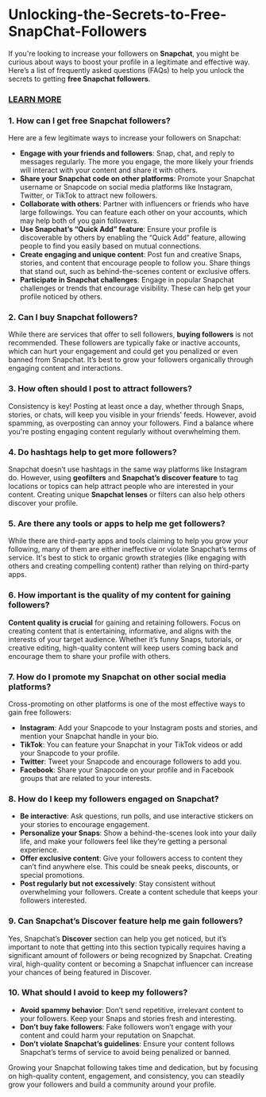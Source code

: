 # Unlocking-the-Secrets-to-Free-SnapChat-Followers
<p>If you're looking to increase your followers on <strong>Snapchat</strong>, you might be curious about ways to boost your profile in a legitimate and effective way. Here&rsquo;s a list of frequently asked questions (FAQs) to help you unlock the secrets to getting <strong>free Snapchat followers</strong>.</p>
<h3><a href="https://graph.org/Unlocking-the-Secrets-to-Free-SnapChat-Followers-02-08">LEARN MORE</a></h3>
<h3>1. <strong>How can I get free Snapchat followers?</strong></h3>
<p>Here are a few legitimate ways to increase your followers on Snapchat:</p>
<ul>
<li><strong>Engage with your friends and followers</strong>: Snap, chat, and reply to messages regularly. The more you engage, the more likely your friends will interact with your content and share it with others.</li>
<li><strong>Share your Snapchat code on other platforms</strong>: Promote your Snapchat username or Snapcode on social media platforms like Instagram, Twitter, or TikTok to attract new followers.</li>
<li><strong>Collaborate with others</strong>: Partner with influencers or friends who have large followings. You can feature each other on your accounts, which may help both of you gain followers.</li>
<li><strong>Use Snapchat&rsquo;s &ldquo;Quick Add&rdquo; feature</strong>: Ensure your profile is discoverable by others by enabling the &ldquo;Quick Add&rdquo; feature, allowing people to find you easily based on mutual connections.</li>
<li><strong>Create engaging and unique content</strong>: Post fun and creative Snaps, stories, and content that encourage people to follow you. Share things that stand out, such as behind-the-scenes content or exclusive offers.</li>
<li><strong>Participate in Snapchat challenges</strong>: Engage in popular Snapchat challenges or trends that encourage visibility. These can help get your profile noticed by others.</li>
</ul>
<h3>2. <strong>Can I buy Snapchat followers?</strong></h3>
<p>While there are services that offer to sell followers, <strong>buying followers</strong> is not recommended. These followers are typically fake or inactive accounts, which can hurt your engagement and could get you penalized or even banned from Snapchat. It&rsquo;s best to grow your followers organically through engaging content and interactions.</p>
<h3>3. <strong>How often should I post to attract followers?</strong></h3>
<p>Consistency is key! Posting at least once a day, whether through Snaps, stories, or chats, will keep you visible in your friends&rsquo; feeds. However, avoid spamming, as overposting can annoy your followers. Find a balance where you're posting engaging content regularly without overwhelming them.</p>
<h3>4. <strong>Do hashtags help to get more followers?</strong></h3>
<p>Snapchat doesn&rsquo;t use hashtags in the same way platforms like Instagram do. However, using <strong>geofilters</strong> and <strong>Snapchat&rsquo;s discover feature</strong> to tag locations or topics can help attract people who are interested in your content. Creating unique <strong>Snapchat lenses</strong> or filters can also help others discover your profile.</p>
<h3>5. <strong>Are there any tools or apps to help me get followers?</strong></h3>
<p>While there are third-party apps and tools claiming to help you grow your following, many of them are either ineffective or violate Snapchat&rsquo;s terms of service. It's best to stick to organic growth strategies (like engaging with others and creating compelling content) rather than relying on third-party apps.</p>
<h3>6. <strong>How important is the quality of my content for gaining followers?</strong></h3>
<p><strong>Content quality is crucial</strong> for gaining and retaining followers. Focus on creating content that is entertaining, informative, and aligns with the interests of your target audience. Whether it&rsquo;s funny Snaps, tutorials, or creative editing, high-quality content will keep users coming back and encourage them to share your profile with others.</p>
<h3>7. <strong>How do I promote my Snapchat on other social media platforms?</strong></h3>
<p>Cross-promoting on other platforms is one of the most effective ways to gain free followers:</p>
<ul>
<li><strong>Instagram</strong>: Add your Snapcode to your Instagram posts and stories, and mention your Snapchat handle in your bio.</li>
<li><strong>TikTok</strong>: You can feature your Snapchat in your TikTok videos or add your Snapcode to your profile.</li>
<li><strong>Twitter</strong>: Tweet your Snapcode and encourage followers to add you.</li>
<li><strong>Facebook</strong>: Share your Snapcode on your profile and in Facebook groups that are related to your interests.</li>
</ul>
<h3>8. <strong>How do I keep my followers engaged on Snapchat?</strong></h3>
<ul>
<li><strong>Be interactive</strong>: Ask questions, run polls, and use interactive stickers on your stories to encourage engagement.</li>
<li><strong>Personalize your Snaps</strong>: Show a behind-the-scenes look into your daily life, and make your followers feel like they&rsquo;re getting a personal experience.</li>
<li><strong>Offer exclusive content</strong>: Give your followers access to content they can&rsquo;t find anywhere else. This could be sneak peeks, discounts, or special promotions.</li>
<li><strong>Post regularly but not excessively</strong>: Stay consistent without overwhelming your followers. Create a content schedule that keeps your followers interested.</li>
</ul>
<h3>9. <strong>Can Snapchat&rsquo;s Discover feature help me gain followers?</strong></h3>
<p>Yes, Snapchat&rsquo;s <strong>Discover</strong> section can help you get noticed, but it&rsquo;s important to note that getting into this section typically requires having a significant amount of followers or being recognized by Snapchat. Creating viral, high-quality content or becoming a Snapchat influencer can increase your chances of being featured in Discover.</p>
<h3>10. <strong>What should I avoid to keep my followers?</strong></h3>
<ul>
<li><strong>Avoid spammy behavior</strong>: Don&rsquo;t send repetitive, irrelevant content to your followers. Keep your Snaps and stories fresh and interesting.</li>
<li><strong>Don&rsquo;t buy fake followers</strong>: Fake followers won&rsquo;t engage with your content and could harm your reputation on Snapchat.</li>
<li><strong>Don&rsquo;t violate Snapchat&rsquo;s guidelines</strong>: Ensure your content follows Snapchat&rsquo;s terms of service to avoid being penalized or banned.</li>
</ul>
<p>Growing your Snapchat following takes time and dedication, but by focusing on high-quality content, engagement, and consistency, you can steadily grow your followers and build a community around your profile.</p>
